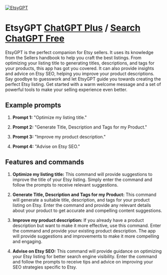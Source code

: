 
[![EtsyGPT](https://files.oaiusercontent.com/file-6tuatiFN3qSd8lY6B7WvTu6p?se=2123-10-17T07%3A00%3A40Z&sp=r&sv=2021-08-06&sr=b&rscc=max-age%3D31536000%2C%20immutable&rscd=attachment%3B%20filename%3Defa77abf-8a96-4fc6-93cb-390539a1c4f9.png&sig=rAGjI3pbQdTMG63VMYI2x2RZubDn6I6lcqeKOJiyyLQ%3D)](https://chat.openai.com/g/g-ieNdzAuhv-etsygpt)

# EtsyGPT [ChatGPT Plus](https://chat.openai.com/g/g-ieNdzAuhv-etsygpt) / [Search ChatGPT Free](https://gptcall.net/index.html#/?search=EtsyGPT)

EtsyGPT is the perfect companion for Etsy sellers. It uses its knowledge from the Sellers handbook to help you craft the best listings. From optimizing your listing title to generating titles, descriptions, and tags for your products, this app has got you covered. It can also provide insights and advice on Etsy SEO, helping you improve your product descriptions. Say goodbye to guesswork and let EtsyGPT guide you towards creating the perfect Etsy listing. Get started with a warm welcome message and a set of powerful tools to make your selling experience even better.

## Example prompts

1. **Prompt 1:** "Optimize my listing title."

2. **Prompt 2:** "Generate Title, Description and Tags for my Product."

3. **Prompt 3:** "Improve my product description."

4. **Prompt 4:** "Advise on Etsy SEO."

## Features and commands

1. **Optimize my listing title:** This command will provide suggestions to improve the title of your Etsy listing. Simply enter the command and follow the prompts to receive relevant suggestions.

2. **Generate Title, Description and Tags for my Product:** This command will generate a suitable title, description, and tags for your product listing on Etsy. Enter the command and provide any relevant details about your product to get accurate and compelling content suggestions.

3. **Improve my product description:** If you already have a product description but want to make it more effective, use this command. Enter the command and provide your existing product description. The app will provide suggestions and improvements to make it more compelling and engaging.

4. **Advise on Etsy SEO:** This command will provide guidance on optimizing your Etsy listing for better search engine visibility. Enter the command and follow the prompts to receive tips and advice on improving your SEO strategies specific to Etsy.


